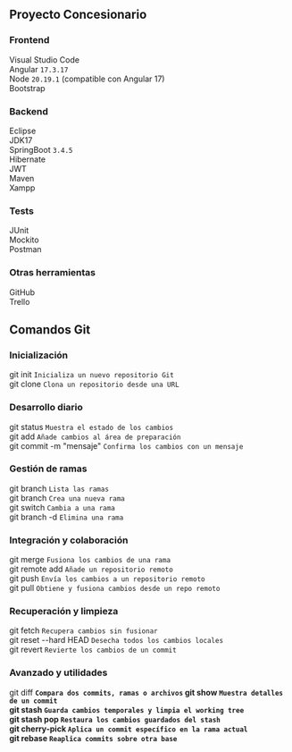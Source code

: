 ## Proyecto Concesionario

### Frontend 

Visual Studio Code  
Angular `17.3.17`  
Node `20.19.1` (compatible con Angular 17)  
Bootstrap

### Backend 

Eclipse  
JDK17  
SpringBoot `3.4.5`  
Hibernate  
JWT  
Maven  
Xampp  

### Tests

JUnit  
Mockito  
Postman

### Otras herramientas

GitHub  
Trello  

## Comandos Git

### Inicialización

git init `Inicializa un nuevo repositorio Git`  
git clone <repo-url> `Clona un repositorio desde una URL`

### Desarrollo diario

git status `Muestra el estado de los cambios`  
git add <archivo> `Añade cambios al área de preparación`  
git commit -m "mensaje" `Confirma los cambios con un mensaje`

### Gestión de ramas

git branch `Lista las ramas`  
git branch <nombre-rama> `Crea una nueva rama`  
git switch <nombre-rama> `Cambia a una rama`  
git branch -d <nombre-rama> `Elimina una rama`

### Integración y colaboración

git merge <rama> `Fusiona los cambios de una rama`  
git remote add <nombre> <url> `Añade un repositorio remoto`  
git push <remoto> <rama> `Envía los cambios a un repositorio remoto`  
git pull <remoto> <rama> `Obtiene y fusiona cambios desde un repo remoto`

### Recuperación y limpieza

git fetch `Recupera cambios sin fusionar`  
git reset --hard HEAD `Desecha todos los cambios locales`  
git revert <hash-commit> `Revierte los cambios de un commit`

### Avanzado y utilidades

git diff <a> <b> `Compara dos commits, ramas o archivos`
git show <hash> `Muestra detalles de un commit`  
git stash `Guarda cambios temporales y limpia el working tree`  
git stash pop `Restaura los cambios guardados del stash`  
git cherry-pick <hash> `Aplica un commit específico en la rama actual`  
git rebase <base> `Reaplica commits sobre otra base`
